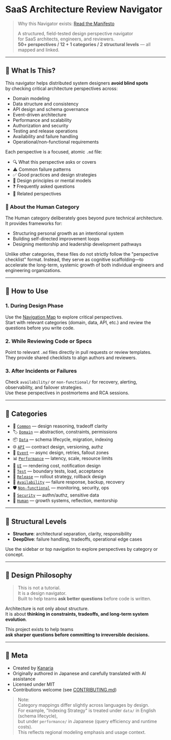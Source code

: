 # SaaS Architecture Review Navigator

> Why this Navigator exists: [Read the Manifesto](../../manifesto.md)
>
> A structured, field-tested design perspective navigator  
> for SaaS architects, engineers, and reviewers.  
> **50+ perspectives / 12 + 1 categories / 2 structural levels** — all mapped and linked.

---

## 🧭 What Is This?

This navigator helps distributed system designers **avoid blind spots**  
by checking critical architecture perspectives across:

- Domain modeling  
- Data structure and consistency  
- API design and schema governance  
- Event-driven architecture  
- Performance and scalability  
- Authorization and security  
- Testing and release operations  
- Availability and failure handling  
- Operational/non-functional requirements

Each perspective is a focused, atomic `.md` file:

- 🔍 What this perspective asks or covers  
- ⚠️ Common failure patterns  
- ✅ Good practices and design strategies  
- 🧠 Design principles or mental models  
- ❓ Frequently asked questions  
- 🔗 Related perspectives

### 🧠 About the Human Category

The Human category deliberately goes beyond pure technical architecture.
It provides frameworks for:

- Structuring personal growth as an intentional system
- Building self-directed improvement loops
- Designing mentorship and leadership development pathways

Unlike other categories, these files do not strictly follow the "perspective checklist" format.
Instead, they serve as cognitive scaffolding—to accelerate the long-term, systemic growth of both individual engineers and engineering organizations.

---

## 🚀 How to Use

### 1. During Design Phase

Use the [Navigation Map](navigation-map.md) to explore critical perspectives.  
Start with relevant categories (domain, data, API, etc.) and review the questions before you write code.

### 2. While Reviewing Code or Specs

Point to relevant `.md` files directly in pull requests or review templates.  
They provide shared checklists to align authors and reviewers.

### 3. After Incidents or Failures

Check `availability/` or `non-functional/` for recovery, alerting, observability, and failover strategies.  
Use these perspectives in postmortems and RCA sessions.

---

## 📂 Categories

- 🧩 [`Common`](categories/common/design-justification.md) — design reasoning, tradeoff clarity  
- 🏷️ [`Domain`](categories/domain/domain-permissions.md) — abstraction, constraints, permissions  
- 📦 [`Data`](categories/data/lifecycle-clarity.md) — schema lifecycle, migration, indexing  
- 🌐 [`API`](categories/api/api-schema-coherence.md) — contract design, versioning, authz  
- 🔁 [`Event`](categories/async/sync-async-alignment.md) — async design, retries, fallout zones  
- 📊 [`Performance`](categories/performance/db-index-optimization.md) — latency, scale, resource limits  
- 🎨 [`UI`](categories/ui/component-reuse-impact.md) — rendering cost, notification design  
- 🧪 [`Test`](categories/test/impact-scope-analysis.md) — boundary tests, load, acceptance  
- 🚀 [`Release`](categories/release/release-strategy-planning.md) — rollout strategy, rollback design  
- 🔰 [`Availability`](categories/availability/failover-design.md) — failure response, backup, recovery  
- 🛡 [`Non-functional`](categories/non-functional/security-risks.md) — monitoring, security, ops  
- 🔐 [`Security`](categories/security/authn-authz-implementation.md) — authn/authz, sensitive data  
- 🧠 [`Human`](categories/human/growth-framework-design.md) — growth systems, reflection, mentorship

---

## 🧩 Structural Levels

- **Structure**: architectural separation, clarity, responsibility  
- **DeepDive**: failure handling, tradeoffs, operational edge cases

Use the sidebar or top navigation to explore perspectives by category or concept.

---

## 🧠 Design Philosophy

> This is not a tutorial.  
> It is a design navigator.  
> Built to help teams **ask better questions** before code is written.

Architecture is not only about structure.  
It is about **thinking in constraints, tradeoffs, and long-term system evolution**.

This project exists to help teams  
**ask sharper questions before committing to irreversible decisions.**

---

## 💬 Meta

- Created by [Kanaria](https://zenn.dev/kanaria007)  
- Originally authored in Japanese and carefully translated with AI assistance  
- Licensed under MIT  
- Contributions welcome (see [CONTRIBUTING.md](contributing.md))

> Note:  
> Category mappings differ slightly across languages by design.  
> For example, "Indexing Strategy" is treated under `data/` in English (schema lifecycle),  
> but under `performance/` in Japanese (query efficiency and runtime costs).  
> This reflects regional modeling emphasis and usage context.
